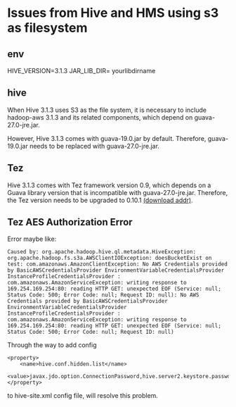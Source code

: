 # Issues from Hive and HMS using s3 as filesystem 

## env
HIVE_VERSION=3.1.3
JAR_LIB_DIR= yourlibdirname


## hive
When Hive 3.1.3 uses S3 as the file system, it is necessary to include hadoop-aws 3.1.3 and its related components, which depend on guava-27.0-jre.jar. 

However, Hive 3.1.3 comes with guava-19.0.jar by default. Therefore, guava-19.0.jar needs to be replaced with guava-27.0-jre.jar.

## Tez

Hive 3.1.3 comes with Tez framework version 0.9, which depends on a Guava library version that is incompatible with guava-27.0-jre.jar. Therefore, the Tez version needs to be upgraded to 0.10.1 [(download addr)](https://dlcdn.apache.org/tez/0.10.1/apache-tez-0.10.1-bin.tar.gz).


## Tez AES Authorization Error

Error maybe like:
```
Caused by: org.apache.hadoop.hive.ql.metadata.HiveException: org.apache.hadoop.fs.s3a.AWSClientIOException: doesBucketExist on test: com.amazonaws.AmazonClientException: No AWS Credentials provided by BasicAWSCredentialsProvider EnvironmentVariableCredentialsProvider InstanceProfileCredentialsProvider : com.amazonaws.AmazonServiceException: writing response to 169.254.169.254:80: reading HTTP GET: unexpected EOF (Service: null; Status Code: 500; Error Code: null; Request ID: null): No AWS Credentials provided by BasicAWSCredentialsProvider EnvironmentVariableCredentialsProvider InstanceProfileCredentialsProvider : com.amazonaws.AmazonServiceException: writing response to 169.254.169.254:80: reading HTTP GET: unexpected EOF (Service: null; Status Code: 500; Error Code: null; Request ID: null)
```

Through the way to add config 
```
<property>
    <name>hive.conf.hidden.list</name>
    <value>javax.jdo.option.ConnectionPassword,hive.server2.keystore.password,fs.s3a.proxy.password,dfs.adls.oauth2.credential,fs.adl.oauth2.credential</value>
</property>
```
to hive-site.xml config file, will resolve this problem.
